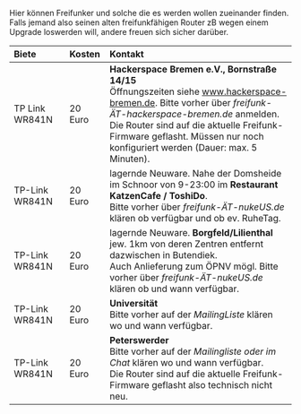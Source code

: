 Hier können Freifunker und solche die es werden wollen zueinander finden. 
Falls jemand also seinen alten freifunkfähigen Router zB wegen einem Upgrade loswerden will, andere freuen sich sicher darüber. 

| Biete | Kosten | Kontakt |
|:-----| :---- | :----|
| TP Link WR841N | 20 Euro | __Hackerspace Bremen e.V., Bornstraße 14/15__ <br> Öffnungszeiten siehe www.hackerspace-bremen.de. Bitte vorher über _freifunk-ÄT-hackerspace-bremen.de_ anmelden.<br> Die Router sind auf die aktuelle Freifunk-Firmware geflasht. Müssen nur noch konfiguriert werden (Dauer: max. 5 Minuten). |
| TP-Link WR841N | 20 Euro | lagernde Neuware. Nahe der Domsheide im Schnoor von 9-23:00 im __Restaurant KatzenCafe / ToshiDo__.<br>Bitte vorher über _freifunk-ÄT-nukeUS.de_ klären ob verfügbar und ob ev. RuheTag.|
| TP-Link WR841N | 20 Euro | lagernde Neuware. __Borgfeld/Lilienthal__ jew. 1km von deren Zentren entfernt dazwischen in Butendiek. <br>Auch Anlieferung zum ÖPNV mögl. Bitte vorher über _freifunk-ÄT-nukeUS.de_ klären ob und wann verfügbar. |
| TP-Link WR841N | 20 Euro | __Universität__<br>Bitte vorher auf der _MailingListe_  klären wo und wann verfügbar. |
| TP-Link WR841N | 20 Euro | __Peterswerder__<br>Bitte vorher auf der _Mailingliste oder im Chat_ klären wo und wann verfügbar.<br>Die Router sind auf die aktuelle Freifunk-Firmware geflasht also technisch nicht neu. |
